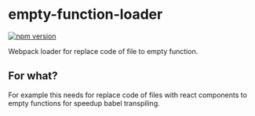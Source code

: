 # empty-function-loader

[![npm version](https://badge.fury.io/js/empty-function-loader.svg)](https://badge.fury.io/js/empty-function-loader)

Webpack loader for replace code of file to empty function.

## For what?

For example this needs for replace code of files with react components to empty functions for speedup babel transpiling.